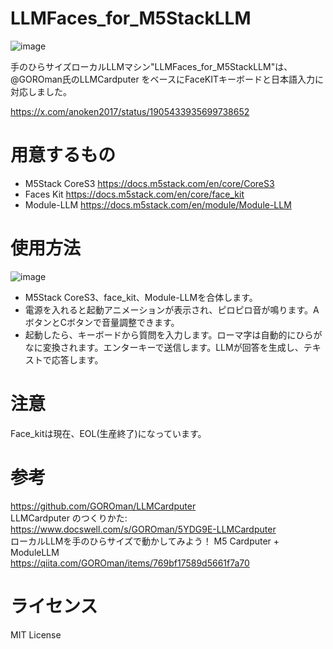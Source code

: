 # LLMFaces_for_M5StackLLM

![image](https://github.com/user-attachments/assets/15309c27-53c9-4f46-a31a-ceca4d5adf76)

手のひらサイズローカルLLMマシン"LLMFaces_for_M5StackLLM"は、<br>
@GOROman氏のLLMCardputer をベースにFaceKITキーボードと日本語入力に対応しました。<br>

https://x.com/anoken2017/status/1905433935699738652

# 用意するもの

 - M5Stack CoreS3
https://docs.m5stack.com/en/core/CoreS3
 - Faces Kit
https://docs.m5stack.com/en/core/face_kit
 - Module-LLM
https://docs.m5stack.com/en/module/Module-LLM

# 使用方法
![image](https://github.com/user-attachments/assets/cec0b112-5075-4787-ac0a-dbc00a271705)

 - M5Stack CoreS3、face_kit、Module-LLMを合体します。
 - 電源を入れると起動アニメーションが表示され、ピロピロ音が鳴ります。AボタンとCボタンで音量調整できます。
 - 起動したら、キーボードから質問を入力します。ローマ字は自動的にひらがなに変換されます。エンターキーで送信します。LLMが回答を生成し、テキストで応答します。

# 注意
Face_kitは現在、EOL(生産終了)になっています。

# 参考
https://github.com/GOROman/LLMCardputer<br>
LLMCardputer のつくりかた:<br>
https://www.docswell.com/s/GOROman/5YDG9E-LLMCardputer<br>
ローカルLLMを手のひらサイズで動かしてみよう！ M5 Cardputer + ModuleLLM<br>
https://qiita.com/GOROman/items/769bf17589d5661f7a70<br>

# ライセンス
MIT License


